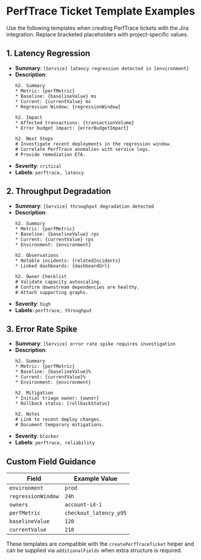 # PerfTrace Ticket Template Examples

Use the following templates when creating PerfTrace tickets with the Jira integration. Replace bracketed placeholders with project-specific values.

## 1. Latency Regression

- **Summary**: `[Service] latency regression detected in [environment]`
- **Description**:
  ```
  h2. Summary
  * Metric: {perfMetric}
  * Baseline: {baselineValue} ms
  * Current: {currentValue} ms
  * Regression Window: {regressionWindow}

  h2. Impact
  * Affected transactions: {transactionVolume}
  * Error budget impact: {errorBudgetImpact}

  h2. Next Steps
  # Investigate recent deployments in the regression window.
  # Correlate PerfTrace anomalies with service logs.
  # Provide remediation ETA.
  ```
- **Severity**: `critical`
- **Labels**: `perftrace, latency`

## 2. Throughput Degradation

- **Summary**: `[Service] throughput degradation detected`
- **Description**:
  ```
  h2. Summary
  * Metric: {perfMetric}
  * Baseline: {baselineValue} rps
  * Current: {currentValue} rps
  * Environment: {environment}

  h2. Observations
  * Notable incidents: {relatedIncidents}
  * Linked dashboards: {dashboardUrl}

  h2. Owner Checklist
  # Validate capacity autoscaling.
  # Confirm downstream dependencies are healthy.
  # Attach supporting graphs.
  ```
- **Severity**: `high`
- **Labels**: `perftrace, throughput`

## 3. Error Rate Spike

- **Summary**: `[Service] error rate spike requires investigation`
- **Description**:
  ```
  h2. Summary
  * Metric: {perfMetric}
  * Baseline: {baselineValue}%
  * Current: {currentValue}%
  * Environment: {environment}

  h2. Mitigation
  * Initial triage owner: {owner}
  * Rollback status: {rollbackStatus}

  h2. Notes
  # Link to recent deploy changes.
  # Document temporary mitigations.
  ```
- **Severity**: `blocker`
- **Labels**: `perftrace, reliability`

## Custom Field Guidance

| Field | Example Value |
| --- | --- |
| `environment` | `prod` |
| `regressionWindow` | `24h` |
| `owners` | `account-id-1` |
| `perfMetric` | `checkout_latency_p95` |
| `baselineValue` | `120` |
| `currentValue` | `210` |

These templates are compatible with the `createPerfTraceTicket` helper and can be supplied via `additionalFields` when extra structure is required.
